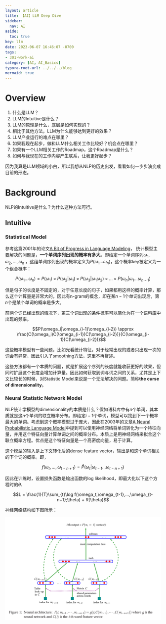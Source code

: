 ```yaml
---
layout: article
title: 【AI】LLM Deep Dive
sidebar:
  nav: AI
aside:
  toc: true
key: llm
date: 2023-06-07 16:46:07 -0700
tags:
- 301-work-ai
category: [AI, AI_Basics]
typora-root-url: ../../../blog
mermaid: true
---
```


# Overview

1. 什么是LLM？
2. LLM的Intuitive是什么？
3. LLM的原理是什么，底层是如何实现的？
4. 相比于其他方法，LLM为什么能够达到更好的效果？
5. LLM产业运行的难点在哪里？
6. 如果我现在起步，做和LLM什么相关工作比较好？机会点在哪里？
7. 如果有一个LLM相关工作的Roadmap，这个Roadmap是什么？
8. 如何与我现在的工作内容产生联系，让我更好起步？



因为我算是LLM领域的小白，所以我想从NLP的历史出发，看看如何一步步演变成目前的形态。

# Background

NLP的Intuitive是什么？为什么这种方法可行。

## Intuitive

### Statistical Model

参考这篇2001年的论文[A Bit of Progress in Language Modeling](https://arxiv.org/pdf/cs/0108005.pdf)， 统计模型主要解决的问题是，**一个单词序列出现的概率有多大**。即给定一个单词序列$\omega_1, \omega_2, ..., \omega_n$ ，这组单词序列出现的概率定义为$P(\omega_1...\omega_n)$，这个概率key被定义为一个组合概率：

$$P(\omega_1...\omega_n) = P(\omega_1) \times P(\omega_2 | \omega_1) \times P(\omega_3|\omega_1\omega_2) \times...\times P(\omega_n|\omega_1...\omega_{n-1}) $$ 

但是句子的长度是不固定的，对于任意长度的句子，如果都用这样的概率计算，那么这个计算量是非常大的，因此有n-gram的概念，即在某$n-1$个单词出现后，第$n$个是某个单词的概率是多大。

前两个词已经出现的情况下，第三个词出现的条件概率可以简化为在一个语料库中出现的频率。

$$P(\omega_i|\omega_{i-1}\omega_{i-2}) \approx \frac{C(\omega_i)C(\omega_{i-1})C(\omega_{i-2})}{C(\omega_{i-1})C(\omega_{i-2})}$$

这些概率模型有一些问题，比如光看统计特征，对于经常出现的或者只出现一次的词会有异常，因此引入了smoothing方法，这里不再赘述。

这些方法都有一个本质的问题，就是扩展这个序列的长度就能收获更好的效果，但同时扩展这个长度会增加计算量。因此如何获取到词与词之间的关系，尤其是上下文比较长的时候，对Statistic  Model来说是一个无法解决的问题。简称**the curse of dimensionality**。

### Neural Statistic Network Model

NLP统计学模型的dimensionality的本质是什么？假如语料库中有$n$个单词，其本质就是这$n$个单词的联立概率分布。即给定$i-1$个单词，模型可以找到下一个概率最大的单词。考虑到这个概率模型过于庞大，因此在2003年的文章[A Neural Probabilistic Language Model](https://jmlr.csail.mit.edu/papers/volume3/bengio03a/bengio03a.pdf)中提到可以使用神经网络将单词转化为一个特征向量，并用这个特征向量计算单词之间的概率分布。本质上是用神经网络来拟合这个联立概率方程。优点是这个特征向量是一个高密度向量，易于计算。

这个模型的输入是上下文转化后的dense feature vector，输出是和这个单词相关的下个词的概率。即，

$$f(\omega_t,..., \omega_{t-n+1}) = \hat{P}(\omega_t | \omega_{t-1}...\omega_{t-n+1})$$ 

因此在训练时，设置损失函数是输出函数的log likelihood，即最大化以下这个方程时的$\theta$.

$$L = \frac{1}{T}\sum_{t}\log f(\omega_t,\omega_{t-1},...,\omega_{t-n+1};\theta) + R(\theta)$$

神经网络结构如下图所示：

![image-20230616221548494](/assets/images/image-20230616221548494.png)
